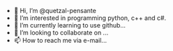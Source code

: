 - 👋 Hi, I’m @quetzal-pensante
- 👀 I’m interested in programming python, c++ and c#.
- 🌱 I’m currently learning to use github...
- 💞️ I’m looking to collaborate on ...
- 📫 How to reach me via e-mail...

<!---
quetzal-pensante/quetzal-pensante is a ✨ special ✨ repository because its `README.md` (this file) appears on your GitHub profile.
You can click the Preview link to take a look at your changes.
--->
